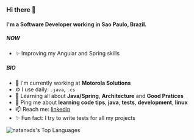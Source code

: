 ### Hi there 👋

#### I'm a Software Developer working in Sao Paulo, Brazil.

##### NOW

- ✨ Improving my Angular and Spring skills
##### BIO

- 🏢 I'm currently working at **Motorola Solutions**
- ⚙️ I use daily: `.java`, `.cs`
- 🌱 Learning all about **Java/Spring**, **Architecture** and **Good Pratices**
- 💬 Ping me about **learning code tips**, **java**, **tests**, **development**, **linux**
- 📫 Reach me: [linkedin](https://www.linkedin.com/in/natanxds/)
- ✨ Fun fact: I try to write tests for all my projects

![natanxds's Top Languages](https://github-readme-stats.vercel.app/api/top-langs/?username=natanxds&theme=tokyonight&show_icons=true&hide_border=true&layout=compact)


